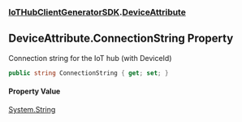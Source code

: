 ### [IoTHubClientGeneratorSDK](./IoTHubClientGeneratorSDK.md 'IoTHubClientGeneratorSDK').[DeviceAttribute](./IoTHubClientGeneratorSDK-DeviceAttribute.md 'IoTHubClientGeneratorSDK.DeviceAttribute')
## DeviceAttribute.ConnectionString Property
Connection string for the IoT hub (with DeviceId)  
```csharp
public string ConnectionString { get; set; }
```
#### Property Value
[System.String](https://docs.microsoft.com/en-us/dotnet/api/System.String 'System.String')  
